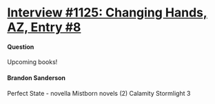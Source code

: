 # [Interview #1125: Changing Hands, AZ, Entry #8](https://www.theoryland.com/intvmain.php?i=1125#8)

#### Question

Upcoming books!

#### Brandon Sanderson

Perfect State - novella
Mistborn novels (2)
Calamity
Stormlight 3

